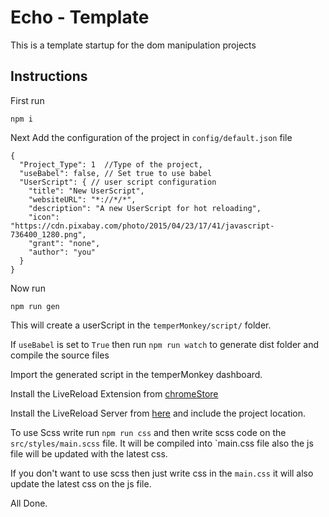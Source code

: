 # Echo - Template
This is a template startup for the dom manipulation projects

## Instructions
First run 
```
npm i
```
Next Add the configuration of the project in `config/default.json` file

```
{
  "Project_Type": 1  //Type of the project,
  "useBabel": false, // Set true to use babel 
  "UserScript": { // user script configuration
    "title": "New UserScript",
    "websiteURL": "*://*/*",
    "description": "A new UserScript for hot reloading",
    "icon": "https://cdn.pixabay.com/photo/2015/04/23/17/41/javascript-736400_1280.png",
    "grant": "none",
    "author": "you"
  }
}
```

Now run
```
npm run gen
```
This will create a userScript in the `temperMonkey/script/` folder. 

If `useBabel` is set to `True` then run `npm run watch` to generate dist folder and compile the source files

Import the generated script in the temperMonkey dashboard.

Install the LiveReload Extension from [chromeStore](https://chrome.google.com/webstore/detail/livereload/jnihajbhpnppcggbcgedagnkighmdlei?hl=en)

Install the LiveReload Server from [here](http://livereload.com/) and include the project location.

To use Scss write run `npm run css` and then write scss code on the `src/styles/main.scss` file. It will be compiled into `main.css file also the js file will be updated with the latest css.

If you don't want to use scss then just write css in the `main.css` it will also update the latest css on the js file.

All Done.

